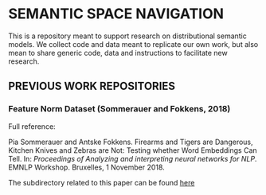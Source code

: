 # SEMANTIC SPACE NAVIGATION

This is a repository meant to support research on distributional semantic models. We collect code and data meant to replicate our own work, but also mean to share generic code, data and instructions to facilitate new research.

## PREVIOUS WORK REPOSITORIES

### Feature Norm Dataset (Sommerauer and Fokkens, 2018)

Full reference:

Pia Sommerauer and Antske Fokkens. Firearms and Tigers are Dangerous, Kitchen Knives and Zebras are Not: Testing whether Word Embeddings Can Tell. In: <i>Proceedings of Analyzing and interpreting neural networks for NLP</i>. EMNLP Workshop. Bruxelles, 1 November 2018.

The subdirectory related to this paper can be found [here](https://cltl.github.io/semantic_space_navigation/projects/semantic_property_space/)


